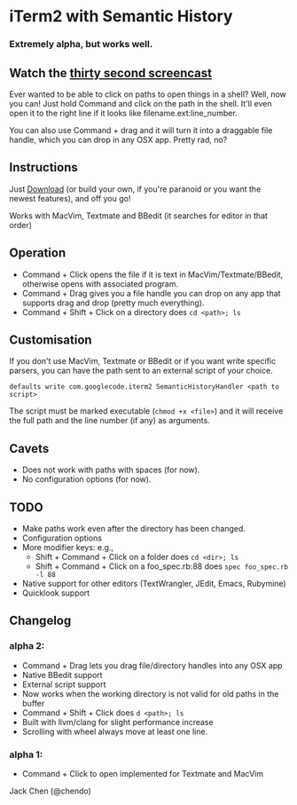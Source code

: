 # iTerm2 with Semantic History
### Extremely alpha, but works well.

## Watch the [thirty second screencast](http://vimeo.com/21872771)

Ever wanted to be able to click on paths to open things in a shell?
Well, now you can! Just hold Command and click on the path in the shell.
It'll even open it to the right line if it looks like filename.ext:line_number.

You can also use Command + drag and it will turn it into a draggable
file handle, which you can drop in any OSX app. Pretty rad, no?

## Instructions
Just [Download](https://github.com/chendo/iTerm2/archives/master) (or build your own,
if you're paranoid or you want the newest features), and off you go!

Works with MacVim, Textmate and BBedit (it searches for editor in that
order)

## Operation
* Command + Click opens the file if it is text in
  MacVim/Textmate/BBedit, otherwise opens with associated program.
* Command + Drag gives you a file handle you can drop on any app that
  supports drag and drop (pretty much everything).
* Command + Shift + Click on a directory does `cd <path>; ls`

## Customisation
If you don't use MacVim, Textmate or BBedit or if you want write
specific parsers, you can have the path sent to an external script of
your choice.

`defaults write com.googlecode.iterm2 SemanticHistoryHandler <path to script>`

The script must be marked executable (`chmod +x <file>`) and it will
receive the full path and the line number (if any) as arguments.

## Cavets
* Does not work with paths with spaces (for now).
* No configuration options (for now).

## TODO
* Make paths work even after the directory has been changed.
* Configuration options
* More modifier keys: e.g.,
  * Shift + Command + Click on a folder does `cd <dir>; ls`
  * Shift + Command + Click on a foo_spec.rb:88 does `spec foo_spec.rb -l 88`
* Native support for other editors (TextWrangler, JEdit, Emacs, Rubymine)
* Quicklook support

## Changelog

### alpha 2:
* Command + Drag lets you drag file/directory handles into any OSX app
* Native BBedit support
* External script support
* Now works when the working directory is not valid for old paths in the
  buffer
* Command + Shift + Click does `d <path>; ls`
* Built with llvm/clang for slight performance increase
* Scrolling with wheel always move at least one line.

### alpha 1:
* Command + Click to open implemented for Textmate and MacVim

Jack Chen (@chendo)
